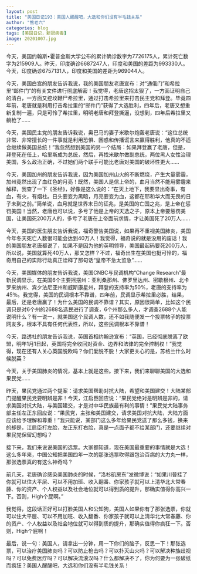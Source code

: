 ```yaml
---
layout: post
title: "美国日记193：美国人醒醒吧，大选和你们没有半毛钱关系"
author: "熊老六"
categories: blog
tags: [美国日记，新冠病毒]
image: 20201007.jpg
---
```

今天，美国约翰斯•霍普金斯大学公布的累计确诊数字为7726175人，累计死亡数字为215909人。昨天，印度确诊6687247人，印度和美国的差距为993330人。今天，印度确诊6757131人，印度和美国的差距为969044人。

今天，美国白宫的朋友告诉我说，我的美国朋友老唐宣布：对“通俄门”和希拉里“邮件门”的有关文件进行彻底解密！我觉得，老唐这招太狠了，一方面证明自己的清白，一方面又挖坟鞭尸希拉里，通过打击希拉里来打击民主党和拜登。毕竟四年前，老唐就是利用打击希拉里的“邮件门”获得了大选胜利，四年后，老唐又想重新复制一遍，只是可怜了希拉里，明明老唐和拜登撕逼，没想到，四年后希拉里又躺枪了……

今天，美国民主党的朋友告诉我说，奥巴马的妻子米歇尔炮轰老唐说：“这位总统非常、非常擅长的一件事就是利用恐惧、困惑和传播谎言来赢得胜利，他真的不适合继续做美国总统！”我忽然想到美国的另一个结局：如果拜登赢了老唐，但是，拜登死在任上，哈里斯成为总统，然后，再找米歇尔做副总统，两位黑人女性治理美国，多么政治正确，不过她们两个联手可能比老唐对美国的破坏性更大……

今天，美国加州的朋友告诉我说，因为美国加州山火的不断燃烧，产生大量雾霾，加州竟然出现了血红色的月亮！既然，美国人是信上帝的，血月当然不能用雾霾来解释，我查了一下《圣经》，好像是这么说的：“在天上地下，我要显出奇事，有血，有火，有烟柱。日头要变为黑暗，月亮要变为血，这都在耶和华大而无畏的日子未到之前。”简单说，血月就是世界末日的征兆，是美国的亡国之兆，是上帝在惩罚美国！当然，老唐也可以说，多亏了他是上帝的天选之子，原本上帝要惩罚美国，让美国死200万人的，多亏了老唐在上帝面前求情，才让美国死了20万人……

今天，美国的医生朋友告诉我说，福奇警告美国说，如果再不重视美国肺炎，美国今年冬天死亡人数很可能会达到40万人！我觉得，福奇说的就是没用的废话！我的美国朋友老唐都说了，如果不是因为他的英明领导，美国最起码要死200万人，所以说，美国就算死40万人，那又怎样？不过，福奇出生在美国也挺可怜的，福奇用自己的实际行动真正诠释了那句话“皇帝不急太监急”……

今天，美国媒体的朋友告诉我说，美国CNBC与民调机构“Change Research”最新民调显示，在美国6个主要摇摆州：亚利桑那州、佛罗里达州、密歇根州、北卡罗来纳州、宾夕法尼亚州和威斯康星州，拜登的支持率为50%，老唐的支持率为45％。我觉得，美国的民调根本不靠谱，四年前，民调显示希拉里必胜，结果，最后，还是老唐赢了！为什么美国的民调不靠谱？其实，原因很简单，比如这个民调只是对6个州的2688名选民进行了调查，6个州那么多人，才调查2688个人能说明什么？有一说一，就美国这个民调人数，还不如我随便发一个投票帖子的投票网友多，根本不具有任何代表性，所以，这些民调根本不靠谱！

今天，路透社的朋友告诉我说，英国首相约翰逊宣布：“英国，已经彻底脱离了欧盟，明年1月1日起，英国将完全收回对资金、边界和法律的完全控制权！”我觉得，现在还有人关心英国脱欧吗？你们爱脱不脱！大家更关心的是，苏格兰什么时候脱英？

今天，关于美国肺炎的情况，基本上就是这些。接下来，我们来聊聊美国的大选和果民党……

昨天，果民党通过两个提案：请求美国帮助对抗大陆，希望和美国建交！大陆某部门提醒果民党要明辨是非！今天，江启臣回应说：“果民党绝对是明辨是非的，请求美国对抗大陆，与美国建交，才是对中华民族最有利的事情！”果民党大陆事务部主任左正东回应说：“果民党，主张和美国建交，请求美国对抗大陆，大陆方面应该给予理解和尊重！”我只能说，某部门这么多年给果民党送了那么多钱，换来的却是，江启臣打左脸，左正东打右脸，真是一点面子都不给某部门，还要继续对果民党保留幻想吗？

接下来，我们来说说美国的选票。大家都知道，现在美国最重要的事情就是大选！这么多年来，中国公知把美国四年一次的那张选票吹得跟包治百病的大力丸一样，那张选票真的有这么神奇吗？

前几天，老唐确诊感染美国肺炎的时候，“洛杉矶房东”发微博说：“如果川普挂了你就可以住大平层、可以不用加班、收入翻番、你家孩子就可以上清华北大常春藤、你的资产、个人权益以及社会地位就可以得到质的提升，那确实值得你高兴一下。否则，High个屁啊。”

我觉得，这段话正好可以打脸美国人和公知狗，美国人如果你有了那张选票，你就可以住大平层、可以不用加班、收入翻番、你家孩子就可以上清华北大常春藤、你的资产、个人权益以及社会地位就可以得到质的提升，那确实值得你疯狂一下。否则，High个屁啊！

最后，说一句：美国人，请拿出一分钟，用一下你们的脑子，反思一下！那张选票，可以治疗美国肺炎吗？可以防止枪击吗？可以扑灭山火吗？可以解决种族歧视吗？可以免费医疗吗？可以解决流浪汉吗？什么都解决不了，你为何要为一张破纸而疯狂？美国人醒醒吧，大选和你们没有半毛钱关系！
